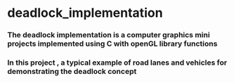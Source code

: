 # deadlock_implementation
<h3>The deadlock implementation is a computer graphics mini projects implemented using C with openGL library functions </h3>
<h3>In this project , a typical example of road lanes and vehicles for demonstrating the deadlock concept</h3>

